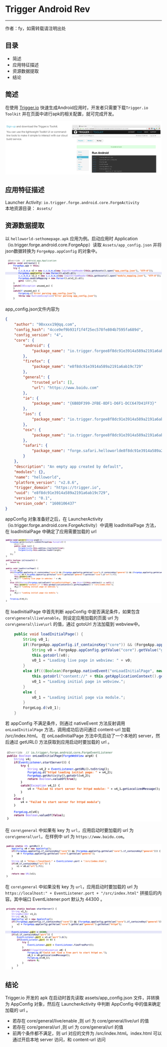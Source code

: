 # Trigger Android Rev

---
作者：fy，如需转载请注明出处
## 目录
+ 简述
+ 应用特征描述
+ 资源数据提取
+ 结论

## 简述
在使用 <a href="https://trigger.io/" target="_blank">Trigger.io</a> 快速生成Android应用时，开发者只需要下载`Trigger.io Toolkit` 并在页面中进行apk的相关配置，就可完成开发。
<div align=center><img src="./image/Trigger/Trigger-1.png"/></div>

## 应用特征描述
Launcher Activity: `io.trigger.forge.android.core.ForgeActivity`<br>
本地资源目录： `Assets/`

## 资源数据提取
以 `helloworld-sethomepage.apk` 应用为例。启动应用时 Application（io.trigger.forge.android.core.ForgeApp）读取 `Assets/app_config.json` 并将json数据转换为 `ForgeApp.appConfig` 的对象中。
<div align=center><img src="./image/Trigger/Trigger-2.png"/></div>

app_config.json文件内容为
```json
{
    "author": "98xxxx19@qq.com", 
    "config_hash": "4cce9ef9b931f1f4f25ec578fe804b7595fa689d", 
    "config_version": "4", 
    "core": {
        "android": {
            "package_name": "io.trigger.forgee8f8dc91e3914a589a2191a6ab19c729"
        }, 
        "firefox": {
            "package_name": "e8f8dc91e3914a589a2191a6ab19c729"
        }, 
        "general": {
            "trusted_urls": [], 
            "url": "https://www.baidu.com"
        }, 
        "ie": {
            "package_name": "{6B8DF399-2FBE-8DF1-D6F1-DCC647D41FF3}"
        }, 
        "ios": {
            "package_name": "io.trigger.forgee8f8dc91e3914a589a2191a6ab19c729"
        }, 
        "osx": {
            "package_name": "io.trigger.forgee8f8dc91e3914a589a2191a6ab19c729"
        }, 
        "safari": {
            "package_name": "forge.safari.helloworlde8f8dc91e3914a589a2191a6ab19c729"
        }
    }, 
    "description": "An empty app created by default", 
    "modules": {}, 
    "name": "helloworld", 
    "platform_version": "v2.8.6", 
    "trigger_domain": "https://trigger.io", 
    "uuid": "e8f8dc91e3914a589a2191a6ab19c729", 
    "version": "0.1", 
    "version_code": "1608106437"
}
```

appConfig 对象准备好之后，在 LauncherActivity（io.trigger.forge.android.core.ForgeActivity）中调用 loadInitialPage 方法，在 loadInitialPage 中确定了应用需要加载的 url 
<div align=center><img src="./image/Trigger/Trigger-3.png"/></div>

在 loadInitialPage 中首先判断 appConfig 中是否满足条件，如果包含 `core\general\live\enable`，则设定应用加载的页面 url 为 `core\general\live\url` 的值，通过 gotoUrl 方法加载到 webview中。
```java
    public void loadInitialPage() {
        String v0_1;
        if((ForgeApp.appConfig.if_containsKey("core")) && (ForgeApp.appConfig.getValue("core").if_containsKey("general")) && (ForgeApp.appConfig.getValue("core").getValue("general").if_containsKey("live")) && (ForgeApp.appConfig.getValue("core").getValue("general").getValue("live").if_containsKey("enabled")) && (ForgeApp.appConfig.getValue("core").getValue("general").getValue("live").a("enabled").a())) {
            String v0 = ForgeApp.appConfig.getValue("core").getValue("general").getValue("live").a("url").f();
            this.gotoUrl(v0);
            v0_1 = "Loading live page in webview: " + v0;
        }
        else if(((Boolean)ForgeApp.nativeEvent("onLoadInitialPage", new Object[]{this.webView})) == null) {
            this.gotoUrl("content://" + this.getApplicationContext().getPackageName() + "/src/index.html");
            v0_1 = "Loading initial page in webview.";
        }
        else {
            v0_1 = "Loading initial page via module.";
        }
        ForgeLog.d(v0_1);
    }
```

若 appConfig 不满足条件，则通过 nativeEvent 方法反射调用 `onLoadInitialPage` 方法，调用成功后访问通过 content-url 加载 /src/index.html。
在 onLoadInitialPage 方法中先启动了一个本地的 server，然后通过 getURL() 方法获取到应用启动时要加载的 url 。
<div align=center><img src="./image/Trigger/Trigger-4.png"/></div>

在 `core\general` 中如果有 key 为 `url`，应用启动时要加载的 url 为 `core\general\url`，在样例中 url 为 `https://www.baidu.com`。
<div align=center><img src="./image/Trigger/Trigger-5.png"/></div>

在 `core\general` 中如果没有 key 为 `url`，应用启动时要加载的 url 为 `https://localhost:" + EventListener.port + "/src/index.html"` 拼接后的内容。其中端口 EventListener.port 默认为 44300 。
<div align=center><img src="./image/Trigger/Trigger-6.png"/></div>


## 结论
Trigger.io 开发的 apk 在启动时首先读取 assets/app_config.json 文件，并转换为 AppConfig 对象，然后在 LauncherActivity 中判断 AppConfig 中的值来确定加载的 url 。

- 若存在 core/general/live/enable ,则 url 为 core/general/live/url 的值
- 若存在 core/general/url ,则 url 为 core/general/url 的值
- 前两个条件都不满足，则 url 对应的文件为 /src/index.html。index.html 可以通过开启本地 server 访问，和 content-url 访问